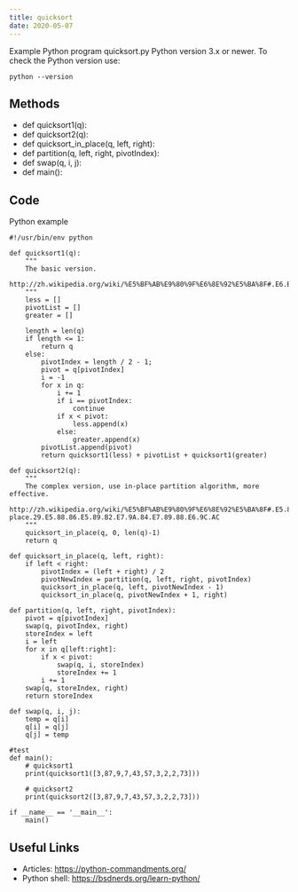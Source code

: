 ```yaml
---
title: quicksort
date: 2020-05-07
---
```

Example Python program quicksort.py
Python version 3.x or newer.
To check the Python version use:

    python --version


## Methods

* def quicksort1(q):
* def quicksort2(q):
* def quicksort_in_place(q, left, right):
* def partition(q, left, right, pivotIndex):
* def swap(q, i, j):
* def main():

## Code

Python example

    #!/usr/bin/env python
    
    def quicksort1(q):
        """
        The basic version.
        http://zh.wikipedia.org/wiki/%E5%BF%AB%E9%80%9F%E6%8E%92%E5%BA%8F#.E6.BC.94.E7.AE.97.E6.B3.95
        """
        less = []
        pivotList = []
        greater = []
    
        length = len(q)
        if length <= 1:
            return q
        else:
            pivotIndex = length / 2 - 1;
            pivot = q[pivotIndex]
            i = -1
            for x in q:
                i += 1
                if i == pivotIndex:
                    continue
                if x < pivot:
                    less.append(x)
                else:
                    greater.append(x)
            pivotList.append(pivot)
            return quicksort1(less) + pivotList + quicksort1(greater)
    
    def quicksort2(q):
        """
        The complex version, use in-place partition algorithm, more effective.
        http://zh.wikipedia.org/wiki/%E5%BF%AB%E9%80%9F%E6%8E%92%E5%BA%8F#.E5.8E.9F.E5.9C.B0.28in-place.29.E5.88.86.E5.89.B2.E7.9A.84.E7.89.88.E6.9C.AC
        """
        quicksort_in_place(q, 0, len(q)-1)
        return q
    
    def quicksort_in_place(q, left, right):
        if left < right:
            pivotIndex = (left + right) / 2
            pivotNewIndex = partition(q, left, right, pivotIndex)
            quicksort_in_place(q, left, pivotNewIndex - 1)
            quicksort_in_place(q, pivotNewIndex + 1, right)
    
    def partition(q, left, right, pivotIndex):
        pivot = q[pivotIndex]
        swap(q, pivotIndex, right)
        storeIndex = left
        i = left
        for x in q[left:right]:
            if x < pivot:
                swap(q, i, storeIndex)
                storeIndex += 1
            i += 1
        swap(q, storeIndex, right)
        return storeIndex
    
    def swap(q, i, j):
        temp = q[i]
        q[i] = q[j]
        q[j] = temp
    
    #test
    def main():
        # quicksort1
        print(quicksort1([3,87,9,7,43,57,3,2,2,73]))
    
        # quicksort2
        print(quicksort2([3,87,9,7,43,57,3,2,2,73]))
    
    if __name__ == '__main__':
        main()
    

## Useful Links

- Articles: https://python-commandments.org/
- Python shell: https://bsdnerds.org/learn-python/
